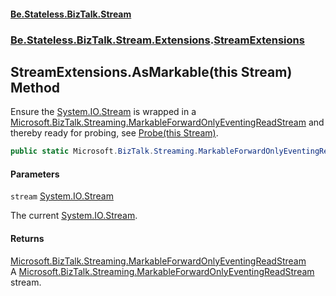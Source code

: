 #### [Be.Stateless.BizTalk.Stream](README.md 'README')
### [Be.Stateless.BizTalk.Stream.Extensions](Be.Stateless.BizTalk.Stream.Extensions.md 'Be.Stateless.BizTalk.Stream.Extensions').[StreamExtensions](StreamExtensions.md 'Be.Stateless.BizTalk.Stream.Extensions.StreamExtensions')

## StreamExtensions.AsMarkable(this Stream) Method

Ensure the [System.IO.Stream](https://docs.microsoft.com/en-us/dotnet/api/System.IO.Stream 'System.IO.Stream') is wrapped in a [Microsoft.BizTalk.Streaming.MarkableForwardOnlyEventingReadStream](https://docs.microsoft.com/en-us/dotnet/api/Microsoft.BizTalk.Streaming.MarkableForwardOnlyEventingReadStream 'Microsoft.BizTalk.Streaming.MarkableForwardOnlyEventingReadStream') and
thereby ready for probing, see [Probe(this Stream)](StreamExtensions.Probe(thisStream).md 'Be.Stateless.BizTalk.Stream.Extensions.StreamExtensions.Probe(this System.IO.Stream)').

```csharp
public static Microsoft.BizTalk.Streaming.MarkableForwardOnlyEventingReadStream AsMarkable(this System.IO.Stream stream);
```
#### Parameters

<a name='Be.Stateless.BizTalk.Stream.Extensions.StreamExtensions.AsMarkable(thisSystem.IO.Stream).stream'></a>

`stream` [System.IO.Stream](https://docs.microsoft.com/en-us/dotnet/api/System.IO.Stream 'System.IO.Stream')

The current [System.IO.Stream](https://docs.microsoft.com/en-us/dotnet/api/System.IO.Stream 'System.IO.Stream').

#### Returns
[Microsoft.BizTalk.Streaming.MarkableForwardOnlyEventingReadStream](https://docs.microsoft.com/en-us/dotnet/api/Microsoft.BizTalk.Streaming.MarkableForwardOnlyEventingReadStream 'Microsoft.BizTalk.Streaming.MarkableForwardOnlyEventingReadStream')  
A [Microsoft.BizTalk.Streaming.MarkableForwardOnlyEventingReadStream](https://docs.microsoft.com/en-us/dotnet/api/Microsoft.BizTalk.Streaming.MarkableForwardOnlyEventingReadStream 'Microsoft.BizTalk.Streaming.MarkableForwardOnlyEventingReadStream') stream.